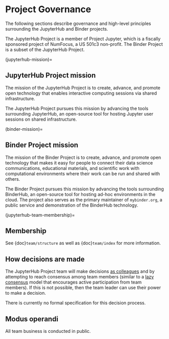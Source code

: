 # Project Governance

The following sections describe governance and high-level principles
surrounding the JupyterHub and Binder projects.

The JupyterHub Project is a member of Project Jupyter, which is a fiscally
sponsored project of NumFocus, a US 501c3 non-profit. The Binder Project is a
subset of the JupyterHub Project.

(jupyterhub-mission)=

## JupyterHub Project mission

The mission of the JupyterHub Project is to create, advance, and promote
open technology that enables interactive computing sessions via shared
infrastructure.

The JupyterHub Project pursues this mission by advancing the tools
surrounding JupyterHub, an open-source tool for hosting Jupyter
user sessions on shared infrastructure.

(binder-mission)=

## Binder Project mission

The mission of the Binder Project is to create, advance, and promote
open technology that makes it easy for people to connect their data
science communications, educational materials, and scientific work
with computational environments where their work can be run and
shared with others.

The Binder Project pursues this mission by advancing the tools
surrounding BinderHub, an open-source tool for hosting ad-hoc
environments in the cloud. The project also serves as the primary
maintainer of `mybinder.org`, a public service and demonstration of
the BinderHub technology.

(jupyterhub-team-membership)=

## Membership

See {doc}`team/structure` as well as {doc}`team/index` for more information.

## How decisions are made

The JupyterHub Project team will make decisions [as colleagues] and by
attempting to reach consensus among team members (similar to a
[lazy consensus](http://en.osswiki.info/concepts/lazy_consensus) model that
encourages active participation from team members). If this is not
possible, then the team leader can use their power to make a decision.

There is currently no formal specification for this decision process.

## Modus operandi

All team business is conducted in public.

[as colleagues]: https://en.wikipedia.org/wiki/Collegiality
